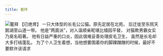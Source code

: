```yaml
---
title: 鳌拜
---
```

![鳌拜](/mao/鳌拜.jpg)
【已绝育】
一只大体型的长毛公公猫。原先定居在北苑，
后迁徙至东院天鹅湖至山道一带。
他是“两面派”，对人温顺亲昵堪比缅因平替，
对猫欺男霸女实乃臭名昭著。
他有日益严重的口炎，因此很难妥善处理皮毛卫生，
虽然是长毛却大多打结蓬乱。
为了个人卫生着想，当他想要围着你的脚踝蹭蹭的时候，最好不要默许该请求